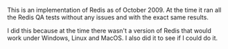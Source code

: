 This is an implementation of Redis as of October 2009. At the time it ran all the Redis QA tests without any issues and with the exact
same results.

I did this because at the time there wasn't a version of Redis that would work under Windows, Linux and MacOS. I also did it to see if
I could do it.
